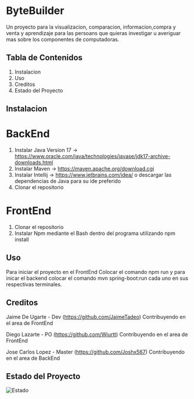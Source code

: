# ByteBuilder

Un proyecto para la visualizacion, comparacion, informacion,compra y venta y aprendizaje para las persoans que quieras investigar u averiguar mas sobre los componentes de computadoras.

## Tabla de Contenidos 
1. Instalacion
2. Uso
3. Creditos
4. Estado del Proyecto

## Instalacion 
# BackEnd
1. Instalar Java Version 17 -> https://www.oracle.com/java/technologies/javase/jdk17-archive-downloads.html
2. Instalar Maven -> https://maven.apache.org/download.cgi 
3. Instalar Intellij -> https://www.jetbrains.com/idea/ o descargar las dependencias de Java para su ide preferido
4. Clonar el repositorio
# FrontEnd
1. Clonar el repositorio
2. Instalar Npm mediante el Bash dentro del programa utilizando npm install

## Uso
Para iniciar el proyecto en el FrontEnd Colocar el comando npm run y para inicar el backend colocar el comando mvn spring-boot:run cada uno en sus respectivas terminales.

## Creditos
Jaime De Ugarte - Dev   (https://github.com/JaimeTadeo) Contribuyendo en el area de FrontEnd

Diego Lazarte - PO   (https://github.com/Wiurtt) Contribuyendo en el area de FrontEnd

Jose Carlos Lopez - Master  (https://github.com/Joshx567) Contribuyendo en el area de BackEnd

## Estado del Proyecto
![Estado](https://img.shields.io/badge/estado-en%20desarrollo-yellow)

